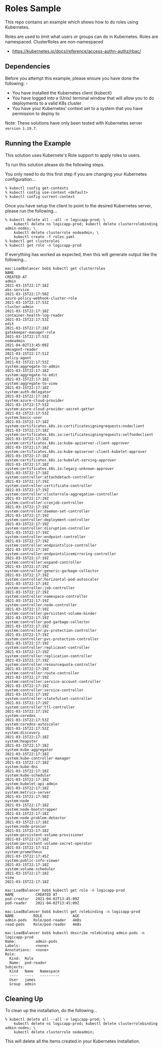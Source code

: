 Roles Sample
============

This repo contains an example which shows how to do roles using Kubernetes.

Roles are used to limit what users or groups can do in Kubernetes. Roles are
namespaced. ClusterRoles are non-namespaced

- https://kubernetes.io/docs/reference/access-authn-authz/rbac/

Dependencies
------------
Before you attempt this example, please ensure you have done the following: -
- You have installed the Kubernetes client (kubectl) 
- You have logged into a (Unix) terminal window that will allow you to do deployments to a valid K8s cluster
- You have your Kubernetes' context set to a system that you have permission to deploy to

Note: These solutions have only been tested with Kubernetes server `version 1.19.7`. 

Running the Example
-------------------
This solution uses Kubernete's Role support to apply roles to users.

To run this solution please do the following steps.

You only need to do this first step if you are changing your Kubernetes configuration...

    % kubectl config get-contexts
    % kubectl config use-context <default>
    % kubectl config current-context
    
Once you have setup the client to point to the desired Kubernetes server, please run the following...

    % kubectl delete all --all -n logicapp-prod; \
        kubectl delete ns logicapp-prod; kubectl delete clusterrolebinding admin-nodes; \
        kubectl delete clusterrole nodeadmin; \
        kubectl create -f roles.yaml
    % kubectl get clusteroles
    % kubectl get role -n logicapp-prod

If everything has worked as expected, then this will generate output like the following...

    mac:LoadBalancer bob$ kubectl get clusterroles
    NAME                                                                   CREATED AT
    admin                                                                  2021-03-15T22:17:18Z
    aks-service                                                            2021-03-15T22:17:50Z
    azure-policy-webhook-cluster-role                                      2021-03-15T22:17:53Z
    cluster-admin                                                          2021-03-15T22:17:18Z
    container-health-log-reader                                            2021-03-15T22:17:53Z
    edit                                                                   2021-03-15T22:17:18Z
    gatekeeper-manager-role                                                2021-03-15T22:17:53Z
    nodeadmin                                                              2021-04-02T13:45:09Z
    omsagent-reader                                                        2021-03-15T22:17:51Z
    policy-agent                                                           2021-03-15T22:17:53Z
    system:aggregate-to-admin                                              2021-03-15T22:17:18Z
    system:aggregate-to-edit                                               2021-03-15T22:17:18Z
    system:aggregate-to-view                                               2021-03-15T22:17:18Z
    system:auth-delegator                                                  2021-03-15T22:17:18Z
    system:azure-cloud-provider                                            2021-03-15T22:17:53Z
    system:azure-cloud-provider-secret-getter                              2021-03-15T22:17:53Z
    system:basic-user                                                      2021-03-15T22:17:18Z
    system:certificates.k8s.io:certificatesigningrequests:nodeclient       2021-03-15T22:17:18Z
    system:certificates.k8s.io:certificatesigningrequests:selfnodeclient   2021-03-15T22:17:18Z
    system:certificates.k8s.io:kube-apiserver-client-approver              2021-03-15T22:17:18Z
    system:certificates.k8s.io:kube-apiserver-client-kubelet-approver      2021-03-15T22:17:18Z
    system:certificates.k8s.io:kubelet-serving-approver                    2021-03-15T22:17:18Z
    system:certificates.k8s.io:legacy-unknown-approver                     2021-03-15T22:17:18Z
    system:controller:attachdetach-controller                              2021-03-15T22:17:19Z
    system:controller:certificate-controller                               2021-03-15T22:17:19Z
    system:controller:clusterrole-aggregation-controller                   2021-03-15T22:17:19Z
    system:controller:cronjob-controller                                   2021-03-15T22:17:19Z
    system:controller:daemon-set-controller                                2021-03-15T22:17:19Z
    system:controller:deployment-controller                                2021-03-15T22:17:19Z
    system:controller:disruption-controller                                2021-03-15T22:17:19Z
    system:controller:endpoint-controller                                  2021-03-15T22:17:19Z
    system:controller:endpointslice-controller                             2021-03-15T22:17:19Z
    system:controller:endpointslicemirroring-controller                    2021-03-15T22:17:19Z
    system:controller:expand-controller                                    2021-03-15T22:17:19Z
    system:controller:generic-garbage-collector                            2021-03-15T22:17:19Z
    system:controller:horizontal-pod-autoscaler                            2021-03-15T22:17:19Z
    system:controller:job-controller                                       2021-03-15T22:17:19Z
    system:controller:namespace-controller                                 2021-03-15T22:17:19Z
    system:controller:node-controller                                      2021-03-15T22:17:19Z
    system:controller:persistent-volume-binder                             2021-03-15T22:17:19Z
    system:controller:pod-garbage-collector                                2021-03-15T22:17:19Z
    system:controller:pv-protection-controller                             2021-03-15T22:17:19Z
    system:controller:pvc-protection-controller                            2021-03-15T22:17:19Z
    system:controller:replicaset-controller                                2021-03-15T22:17:19Z
    system:controller:replication-controller                               2021-03-15T22:17:19Z
    system:controller:resourcequota-controller                             2021-03-15T22:17:19Z
    system:controller:route-controller                                     2021-03-15T22:17:19Z
    system:controller:service-account-controller                           2021-03-15T22:17:19Z
    system:controller:service-controller                                   2021-03-15T22:17:19Z
    system:controller:statefulset-controller                               2021-03-15T22:17:19Z
    system:controller:ttl-controller                                       2021-03-15T22:17:19Z
    system:coredns                                                         2021-03-15T22:17:53Z
    system:coredns-autoscaler                                              2021-03-15T22:17:53Z
    system:discovery                                                       2021-03-15T22:17:18Z
    system:heapster                                                        2021-03-15T22:17:18Z
    system:kube-aggregator                                                 2021-03-15T22:17:18Z
    system:kube-controller-manager                                         2021-03-15T22:17:18Z
    system:kube-dns                                                        2021-03-15T22:17:18Z
    system:kube-scheduler                                                  2021-03-15T22:17:18Z
    system:kubelet-api-admin                                               2021-03-15T22:17:18Z
    system:metrics-server                                                  2021-03-15T22:17:50Z
    system:node                                                            2021-03-15T22:17:18Z
    system:node-bootstrapper                                               2021-03-15T22:17:18Z
    system:node-problem-detector                                           2021-03-15T22:17:18Z
    system:node-proxier                                                    2021-03-15T22:17:18Z
    system:persistent-volume-provisioner                                   2021-03-15T22:17:18Z
    system:persistent-volume-secret-operator                               2021-03-15T22:17:51Z
    system:prometheus                                                      2021-03-15T22:17:45Z
    system:public-info-viewer                                              2021-03-15T22:17:18Z
    system:volume-scheduler                                                2021-03-15T22:17:18Z
    view                                                                   2021-03-15T22:17:18Z

    mac:LoadBalancer bob$ kubectl get role -n logicapp-prod
    NAME          CREATED AT
    pod-creator   2021-04-02T13:45:09Z
    pod-reader    2021-04-02T13:45:09Z

    mac:LoadBalancer bob$ kubectl get rolebinding -n logicapp-prod
    NAME         ROLE              AGE
    admin-pods   Role/pod-reader   4m8s
    read-pods    Role/pod-reader   4m8s

    mac:LoadBalancer bob$ kubectl describe rolebinding admin-pods -n logicapp-prod
    Name:         admin-pods
    Labels:       <none>
    Annotations:  <none>
    Role:
      Kind:  Role
      Name:  pod-reader
    Subjects:
      Kind   Name   Namespace
      ----   ----   ---------
      User   james  
      Group  admin  

Cleaning Up
-----------
To clean up the installation, do the following...

    % kubectl delete all --all -n logicapp-prod; \
        kubectl delete ns logicapp-prod; kubectl delete clusterrolebinding admin-nodes; \
        kubectl delete clusterrole nodeadmin;
        
This will delete all the items created in your Kubernetes installation.

